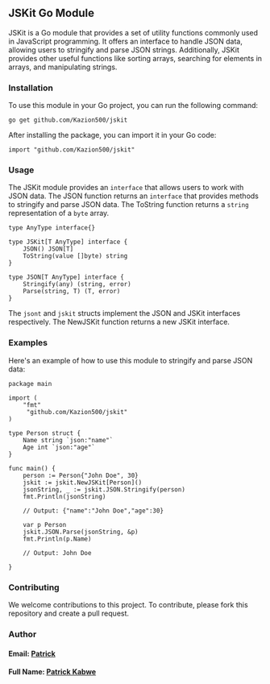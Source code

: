 ## JSKit Go Module

JSKit is a Go module that provides a set of utility functions commonly used in JavaScript programming. It offers an interface to handle JSON data, allowing users to stringify and parse JSON strings. Additionally, JSKit provides other useful functions like sorting arrays, searching for elements in arrays, and manipulating strings.

### Installation

To use this module in your Go project, you can run the following command:

```golang
go get github.com/Kazion500/jskit
```

After installing the package, you can import it in your Go code:

```golang
import "github.com/Kazion500/jskit"
```

### Usage

The JSKit module provides an `interface` that allows users to work with JSON data. The JSON function returns an `interface` that provides methods to stringify and parse JSON data. The ToString function returns a `string` representation of a `byte` array.

```golang
type AnyType interface{}

type JSKit[T AnyType] interface {
	JSON() JSON[T]
	ToString(value []byte) string
}

type JSON[T AnyType] interface {
	Stringify(any) (string, error)
	Parse(string, T) (T, error)
}
```

The `jsont` and `jskit` structs implement the JSON and JSKit interfaces respectively. The NewJSKit function returns a new JSKit interface.

### Examples
Here's an example of how to use this module to stringify and parse JSON data:

```golang
package main

import (
    "fmt"
     "github.com/Kazion500/jskit"
)

type Person struct {
    Name string `json:"name"`
    Age int `json:"age"`
}

func main() {
    person := Person{"John Doe", 30}
    jskit := jskit.NewJSKit[Person]()
    jsonString, _ := jskit.JSON.Stringify(person)
    fmt.Println(jsonString)

    // Output: {"name":"John Doe","age":30}

    var p Person
    jskit.JSON.Parse(jsonString, &p)
    fmt.Println(p.Name)

    // Output: John Doe

}
```

### Contributing

We welcome contributions to this project. To contribute, please fork this repository and create a pull request.

### Author

#### Email: [Patrick](mailto:patrickckabwe@gmail.com)

#### Full Name: [Patrick Kabwe](github.com/Kazion500)
